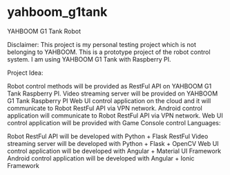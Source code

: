 # yahboom_g1tank

YAHBOOM G1 Tank Robot

Disclaimer: This project is my personal testing project which is not belonging to YAHBOOM. This is a prototype project of the robot control system. I am using YAHBOOM G1 Tank with Raspberry PI.

Project Idea:

Robot control methods will be provided as RestFul API on YAHBOOM G1 Tank Raspberry PI.
Video streaming server will be provided on YAHBOOM G1 Tank Raspberry PI
Web UI control application on the cloud and it will communicate to Robot RestFul API via VPN network.
Android control application will communicate to Robot RestFul API via VPN network.
Web UI control application will be provided with Game Console control
Languages:

Robot RestFul API will be developed with Python + Flask RestFul
Video streaming server will be developed with Python + Flask + OpenCV
Web UI control application will be developed with Angular + Material UI Framework
Android control application will be developed with Angular + Ionic Framework
